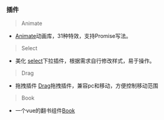 ### 插件
> Animate  

- [Animate](https://wangzongxu.github.io/plugins/Animate)动画库，31种特效，支持Promise写法。

> Select  

- 美化 [select](https://wangzongxu.github.io/plugins/Select)下拉插件，根据需求自行修改样式，易于操作。

> Drag  

- 拖拽插件 [Drag](https://wangzongxu.github.io/plugins/Drag)拖拽插件，兼容pc和移动，方便控制移动范围

> Book

- 一个vue的翻书组件[Book](https://wangzongxu.github.io/plugins/Book/)
